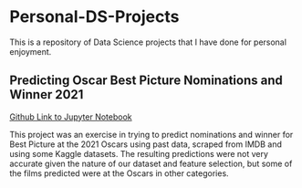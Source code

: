 # Personal-DS-Projects
This is a repository of Data Science projects that I have done for personal enjoyment.

## Predicting Oscar Best Picture Nominations and Winner 2021

<a href='https://github.com/dpzhang92/Personal-DS-Projects/blob/main/Oscar%20Predictions/Oscars%20Prediction.ipynb'>Github Link to Jupyter Notebook</a>

This project was an exercise in trying to predict nominations and winner for Best Picture at the 2021 Oscars using past data, scraped from IMDB and using some Kaggle datasets. The resulting predictions were not very accurate given the nature of our dataset and feature selection, but some of the films predicted were at the Oscars in other categories.
